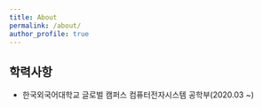 ```yaml
---
title: About
permalink: /about/
author_profile: true
---
```


## 학력사항

- 한국외국어대학교 글로벌 캠퍼스 컴퓨터전자시스템 공학부(2020.03 ~)
